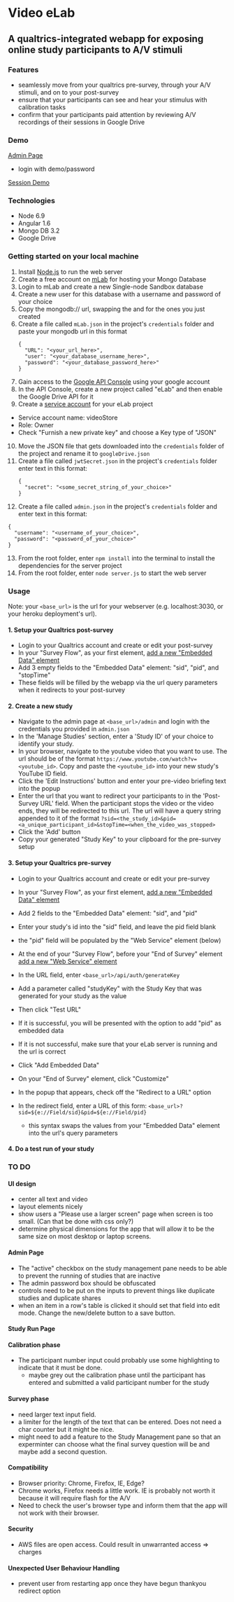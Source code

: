 # Video eLab
## A qualtrics-integrated webapp for exposing online study participants to A/V stimuli

### Features
- seamlessly move from your qualtrics pre-survey, through your A/V stimuli, and on to your post-survey
- ensure that your participants can see and hear your stimulus with calibration tasks
- confirm that your participants paid attention by reviewing A/V recordings of their sessions in Google Drive

### Demo
[Admin Page](https://sleepy-mountain-8012.herokuapp.com/admin)
  - login with demo/password
  
[Session Demo](https://sleepy-mountain-8012.herokuapp.com/run/test)

### Technologies
- Node 6.9
- Angular 1.6
- Mongo DB 3.2
- Google Drive

### Getting started on your local machine

1. Install [Node.js](https://nodejs.org/en/download/) to run the web server
2. Create a free account on [mLab](https://mlab.com/signup/) for hosting your Mongo Database
3. Login to mLab and create a new Single-node Sandbox database
4. Create a new user for this database with a username and password of your choice
5. Copy the mongodb:// url, swapping the <dbuser> and <dbpassword> for the ones you just created
6. Create a file called `mLab.json` in the project's `credentials` folder and paste your mongodb url in this format  
    ```
    {  
      "URL": "<your_url_here>",  
      "user": "<your_database_username_here>",  
      "password": "<your_database_password_here>"  
    }  
    ```
7. Gain access to the [Google API Console](https://console.developers.google.com) using your google account
8. In the API Console, create a new project called "eLab" and then enable the Google Drive API for it
9. Create a [service account](https://console.developers.google.com/permissions/serviceaccounts) for your eLab project
  - Service account name: videoStore
  - Role: Owner
  - Check "Furnish a new private key" and choose a Key type of "JSON"
10. Move the JSON file that gets downloaded into the `credentials` folder of the project and rename it to `googleDrive.json`
11. Create a file called `jwtSecret.json` in the project's `credentials` folder enter text in this format:
    ```
    {  
      "secret": "<some_secret_string_of_your_choice>"  
    }  
    ```
12. Create a file called `admin.json` in the project's `credentials` folder and enter text in this format:
  ```
  {  
    "username": "<username_of_your_choice>",  
    "password": "<password_of_your_choice>"  
  }  
  ```
13. From the root folder, enter `npm install` into the terminal to install the dependencies for the server project
14. From the root folder, enter `node server.js` to start the web server

### Usage

Note: your `<base_url>` is the url for your webserver (e.g. localhost:3030, or your heroku deployment's url).

#### 1. Setup your Qualtrics post-survey

  - Login to your Qualtrics account and create or edit your post-survey
  - In your "Survey Flow", as your first element, [add a new "Embedded Data" element](https://www.qualtrics.com/support/survey-platform/survey-module/survey-flow/standard-elements/embedded-data/)
  - Add 3 empty fields to the "Embedded Data" element: "sid", "pid", and "stopTime"
  - These fields will be filled by the webapp via the url query parameters when it redirects to your post-survey

#### 2. Create a new study

  - Navigate to the admin page at `<base_url>/admin` and login with the credentials you provided in `admin.json`
  - In the 'Manage Studies' section, enter a 'Study ID' of your choice to identify your study.
  - In your browser, navigate to the youtube video that you want to use. 
  The url should be of the format `https://www.youtube.com/watch?v=<youtube_id>`. 
  Copy and paste the `<youtube_id>` into your new study's YouTube ID field.
  - Click the 'Edit Instructions' button and enter your pre-video briefing text into the popup
  - Enter the url that you want to redirect your participants to in the 'Post-Survey URL' field. 
  When the participant stops the video or the video ends, they will be redirected to this url.
  The url will have a query string appended to it of the format 
  `?sid=<the_study_id>&pid=<a_unique_participant_id>&stopTime=<when_the_video_was_stopped>`
  - Click the 'Add' button
  - Copy your generated "Study Key" to your clipboard for the pre-survey setup
  
#### 3. Setup your Qualtrics pre-survey

  - Login to your Qualtrics account and create or edit your pre-survey  
  
  - In your "Survey Flow", as your first element, [add a new "Embedded Data" element](https://www.qualtrics.com/support/survey-platform/survey-module/survey-flow/standard-elements/embedded-data/)
  - Add 2 fields to the "Embedded Data" element: "sid", and "pid"
  - Enter your study's id into the "sid" field, and leave the pid field blank
  - the "pid" field will be populated by the "Web Service" element (below)
  
  - At the end of your "Survey Flow", before your "End of Survey" element [add a new "Web Service" element](https://www.qualtrics.com/support/survey-platform/survey-module/survey-flow/advanced-elements/web-service/)
  - In the URL field, enter `<base_url>/api/auth/generateKey`
  - Add a parameter called "studyKey" with the Study Key that was generated for your study as the value
  - Then click "Test URL"
  - If it is successful, you will be presented with the option to add "pid" as embedded data
  - If it is not successful, make sure that your eLab server is running and the url is correct
  - Click "Add Embedded Data"  
  
  - On your "End of Survey" element, click "Customize"
  - In the popup that appears, check off the "Redirect to a URL" option
  - In the redirect field, enter a URL of this form: `<base_url>?sid=${e://Field/sid}&pid=${e://Field/pid}`  
    - this syntax swaps the values from your "Embedded Data" element into the url's query parameters

#### 4. Do a test run of your study



### TO DO

#### UI design
- center all text and video
- layout elements nicely
- show users a "Please use a larger screen" page when screen is too small. (Can that be done with css only?)
- determine physical dimensions for the app that will allow it to be the same size on most desktop or laptop screens.


#### Admin Page
- The "active" checkbox on the study management pane needs to be able to prevent the running of studies that are inactive
- The admin password box should be obfuscated
- controls need to be put on the inputs to prevent things like duplicate studies and duplicate shares
- when an item in a row's table is clicked it should set that field into edit mode. Change the new/delete button to a save button.

#### Study Run Page
#### Calibration phase
- The participant number input could probably use some highlighting to indicate that it must be done.
  - maybe grey out the calibration phase until the participant has entered and submitted a valid participant number for the study

####  Survey phase
- need larger text input field.
- a limiter for the length of the text that can be entered. Does not need a char counter but it might be nice.
- might need to add a feature to the Study Management pane so that an experminter can choose what the final survey question will be and maybe add a second question.

#### Compatibility
- Browser priority: Chrome, Firefox, IE, Edge?
- Chrome works, Firefox needs a little work. IE is probably not worth it because it will require flash for the A/V
- Need to check the user's browser type and inform them that the app will not work with their browser.

#### Security
- AWS files are open access. Could result in unwarranted access => charges

#### Unexpected User Behaviour Handling
- prevent user from restarting app once they have begun
thankyou
    redirect option
